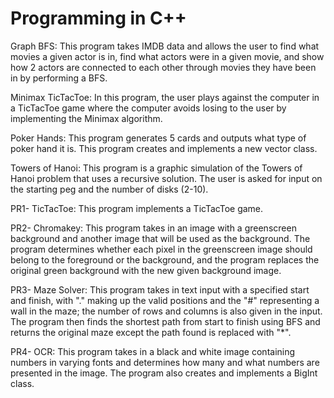 # Programming in C++

Graph BFS: This program takes IMDB data and allows the user to find what movies a given actor is in, find what actors were in a given movie, and show how 2 actors are connected to each other through movies they have been in by performing a BFS. 

Minimax TicTacToe: In this program, the user plays against the computer in a TicTacToe game where the computer avoids losing to the user by implementing the Minimax algorithm. 

Poker Hands: This program generates 5 cards and outputs what type of poker hand it is. This program creates and implements a new vector class.

Towers of Hanoi: This program is a graphic simulation of the Towers of Hanoi problem that uses a recursive solution. The user is asked for input on the starting peg and the number of disks (2-10).

PR1- TicTacToe: This program implements a TicTacToe game. 

PR2- Chromakey: This program takes in an image with a greenscreen background and another image that will be used as the background. The program determines whether each pixel in the greenscreen image should belong to the foreground or the background, and the program replaces the original green background with the new given background image. 

PR3- Maze Solver: This program takes in text input with a specified start and finish, with "." making up the valid positions and the "#" representing a wall in the maze; the number of rows and columns is also given in the input. The program then finds the shortest path from start to finish using BFS and returns the original maze except the path found is replaced with "*".

PR4- OCR: This program takes in a black and white image containing numbers in varying fonts and determines how many and what numbers are presented in the image. The program also creates and implements a BigInt class.
